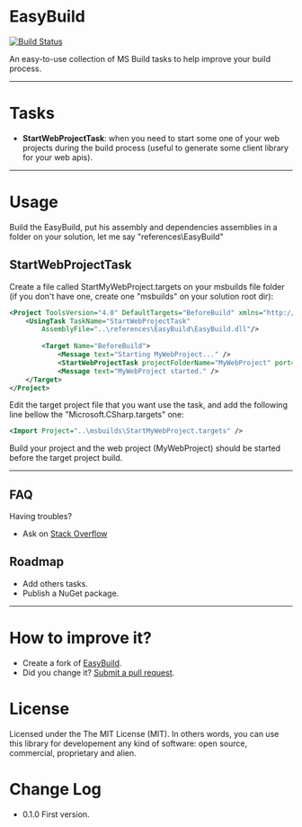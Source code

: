 EasyBuild
=========
[![Build Status](https://travis-ci.org/giacomelli/EasyBuild.png?branch=master)](https://travis-ci.org/giacomelli/EasyBuild)

An easy-to-use collection of MS Build tasks to help improve your build process.


--------

Tasks
===
 - **StartWebProjectTask**: when you need to start some one of your web projects during the build process (useful to generate some client library for your web apis).
 
--------

Usage
===
Build the EasyBuild, put his assembly and dependencies assemblies in a folder on your solution, let me say "references\EasyBuild"

StartWebProjectTask
---
Create a file called StartMyWebProject.targets on your msbuilds file folder (if you don't have one, create one "msbuilds" on your solution root dir):
 
```xml
<Project ToolsVersion="4.0" DefaultTargets="BeforeBuild" xmlns="http://schemas.microsoft.com/developer/msbuild/2003">
    <UsingTask TaskName="StartWebProjectTask" 
        AssemblyFile="..\references\EasyBuild\EasyBuild.dll"/>
    
    	<Target Name="BeforeBuild">
    		<Message text="Starting MyWebProject..." />
    		<StartWebProjectTask projectFolderName="MyWebProject" port="8181" />
    		<Message text="MyWebProject started." />
	</Target>
</Project>

```

Edit the target project file that you want use the task, and add the following line bellow the "Microsoft.CSharp.targets" one:

```xml
<Import Project="..\msbuilds\StartMyWebProject.targets" />

```

Build your project and the web project (MyWebProject) should be started before the target project build.

--------

FAQ
-------- 
Having troubles? 
 - Ask on [Stack Overflow](http://stackoverflow.com/search?q=EasyBuild)

Roadmap
-------- 
 - Add others tasks.
 - Publish a NuGet package.
 
--------

How to improve it?
======

- Create a fork of [EasyBuild](https://github.com/giacomelli/EasyBuild/fork). 
- Did you change it? [Submit a pull request](https://github.com/giacomelli/EasyBuild/pull/new/master).


License
======

Licensed under the The MIT License (MIT).
In others words, you can use this library for developement any kind of software: open source, commercial, proprietary and alien.


Change Log
======
 - 0.1.0 First version.
